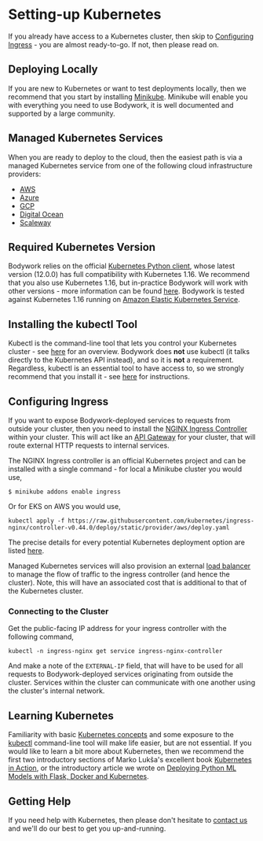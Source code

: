 # Setting-up Kubernetes

If you already have access to a Kubernetes cluster, then skip to [Configuring Ingress](#configuring-ingress) - you are almost ready-to-go. If not, then please read on.

## Deploying Locally

If you are new to Kubernetes or want to test deployments locally, then we recommend that you start by installing [Minikube](https://minikube.sigs.Kubernetes.io/docs/). Minikube will enable you with everything you need to use Bodywork, it is well documented and supported by a large community.

## Managed Kubernetes Services

When you are ready to deploy to the cloud, then the easiest path is via a managed Kubernetes service from one of the following cloud infrastructure providers:

- [AWS](https://aws.amazon.com/eks)
- [Azure](https://docs.microsoft.com/en-us/azure/aks/)
- [GCP](https://cloud.google.com/kubernetes-engine/)
- [Digital Ocean](https://www.digitalocean.com/products/kubernetes/)
- [Scaleway](https://www.scaleway.com/en/kubernetes-kapsule/)

## Required Kubernetes Version

Bodywork relies on the official [Kubernetes Python client](https://github.com/kubernetes-client/python), whose latest version (12.0.0) has full compatibility with Kubernetes 1.16. We recommend that you also use Kubernetes 1.16, but in-practice Bodywork will work with other versions - more information can be found [here](https://github.com/kubernetes-client/python#compatibility). Bodywork is tested against Kubernetes 1.16 running on [Amazon Elastic Kubernetes Service](https://aws.amazon.com/eks/).

## Installing the kubectl Tool

Kubectl is the command-line tool that lets you control your Kubernetes cluster - see [here](https://kubernetes.io/docs/reference/kubectl/overview/) for an overview. Bodywork does **not** use kubectl (it talks directly to the Kubernetes API instead), and so it is **not** a requirement. Regardless, kubectl is an essential tool to have access to, so we strongly recommend that you install it - see [here](https://kubernetes.io/docs/tasks/tools/) for instructions.

## Configuring Ingress

If you want to expose Bodywork-deployed services to requests from outside your cluster, then you need to install the [NGINX Ingress Controller](https://kubernetes.github.io/ingress-nginx/) within your cluster. This will act like an [API Gateway](https://www.nginx.com/learn/api-gateway/) for your cluster, that will route external HTTP requests to internal services.

The NGINX Ingress controller is an official Kubernetes project and can be installed with a single command - for local a Minikube cluster you would use,

```shell
$ minikube addons enable ingress
```

Or for EKS on AWS you would use,

```shell
kubectl apply -f https://raw.githubusercontent.com/kubernetes/ingress-nginx/controller-v0.44.0/deploy/static/provider/aws/deploy.yaml
```

The precise details for every potential Kubernetes deployment option are listed [here](https://kubernetes.github.io/ingress-nginx/deploy/#minikube).

Managed Kubernetes services will also provision an external [load balancer](https://en.wikipedia.org/wiki/Load_balancing_(computing)) to manage the flow of traffic to the ingress controller (and hence the cluster). Note, this will have an associated cost that is additional to that of the Kubernetes cluster.

### Connecting to the Cluster

Get the public-facing IP address for your ingress controller with the following command,

```shell
kubectl -n ingress-nginx get service ingress-nginx-controller
```

And make a note of the `EXTERNAL-IP` field, that will have to be used for all requests to Bodywork-deployed services originating from outside the cluster. Services within the cluster can communicate with one another using the cluster's internal network.

## Learning Kubernetes

Familiarity with basic [Kubernetes concepts](https://kubernetes.io/docs/concepts/) and some exposure to the [kubectl](#installing-the-kubectl-tool) command-line tool will make life easier, but are not essential. If you would like to learn a bit more about Kubernetes, then we recommend the first two introductory sections of Marko Lukša's excellent book [Kubernetes in Action](https://www.manning.com/books/kubernetes-in-action?query=kubernetes), or the introductory article we wrote on [Deploying Python ML Models with Flask, Docker and Kubernetes](https://alexioannides.com/2019/01/10/deploying-python-ml-models-with-flask-docker-and-kubernetes/).

## Getting Help

If you need help with Kubernetes, then please don't hesitate to [contact us](https://github.com/bodywork-ml/bodywork-core/discussions) and we'll do our best to get you up-and-running.
